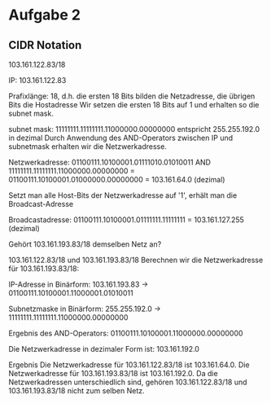 # Aufgabe 2

## CIDR Notation

103.161.122.83/18

IP: 103.161.122.83

Prafixlänge: 18, d.h. die ersten 18 Bits bilden die Netzadresse, die übrigen Bits die Hostadresse
Wir setzen die ersten 18 Bits auf 1 und erhalten so die subnet mask.

subnet mask:
11111111.11111111.11000000.00000000 entspricht
255.255.192.0 in dezimal
Durch Anwendung des AND-Operators zwischen IP und subnetmask erhalten wir die Netzwerkadresse.

Netzwerkadresse:
01100111.10100001.01111010.01010011 AND
11111111.11111111.11000000.00000000 =
01100111.10100001.01000000.00000000 =
103.161.64.0 (dezimal)

Setzt man alle Host-Bits der Netzwerkadresse auf '1', erhält man die Broadcast-Adresse

Broadcastadresse:
01100111.10100001.01111111.11111111 =
103.161.127.255 (dezimal)

Gehört 103.161.193.83/18 demselben Netz an?

103.161.122.83/18 und 103.161.193.83/18
Berechnen wir die Netzwerkadresse für 103.161.193.83/18:

IP-Adresse in Binärform:
103.161.193.83 -> 01100111.10100001.11000001.01010011

Subnetzmaske in Binärform:
255.255.192.0 -> 11111111.11111111.11000000.00000000

Ergebnis des AND-Operators:
01100111.10100001.11000000.00000000

Die Netzwerkadresse in dezimaler Form ist:
103.161.192.0

Ergebnis
Die Netzwerkadresse für 103.161.122.83/18 ist 103.161.64.0.
Die Netzwerkadresse für 103.161.193.83/18 ist 103.161.192.0.
Da die Netzwerkadressen unterschiedlich sind, gehören 103.161.122.83/18 und 103.161.193.83/18 nicht zum selben Netz.